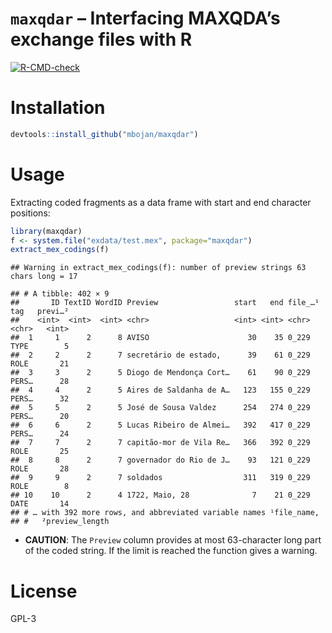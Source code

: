 `maxqdar` – Interfacing MAXQDA’s exchange files with R
================

<!-- badges: start -->

[![R-CMD-check](https://github.com/mbojan/maxqdar/actions/workflows/R-CMD-check.yaml/badge.svg)](https://github.com/mbojan/maxqdar/actions/workflows/R-CMD-check.yaml)
<!-- badges: end -->

# Installation

``` r
devtools::install_github("mbojan/maxqdar")
```

# Usage

Extracting coded fragments as a data frame with start and end character
positions:

``` r
library(maxqdar)
f <- system.file("exdata/test.mex", package="maxqdar")
extract_mex_codings(f)
```

    ## Warning in extract_mex_codings(f): number of preview strings 63 chars long = 17

    ## # A tibble: 402 × 9
    ##       ID TextID WordID Preview                 start   end file_…¹ tag   previ…²
    ##    <int>  <int>  <int> <chr>                   <int> <int> <chr>   <chr>   <int>
    ##  1     1      2      8 AVISO                      30    35 0_229   TYPE        5
    ##  2     2      2      7 secretário de estado,      39    61 0_229   ROLE       21
    ##  3     3      2      5 Diogo de Mendonça Cort…    61    90 0_229   PERS…      28
    ##  4     4      2      5 Aires de Saldanha de A…   123   155 0_229   PERS…      32
    ##  5     5      2      5 José de Sousa Valdez      254   274 0_229   PERS…      20
    ##  6     6      2      5 Lucas Ribeiro de Almei…   392   417 0_229   PERS…      24
    ##  7     7      2      7 capitão-mor de Vila Re…   366   392 0_229   ROLE       25
    ##  8     8      2      7 governador do Rio de J…    93   121 0_229   ROLE       28
    ##  9     9      2      7 soldados                  311   319 0_229   ROLE        8
    ## 10    10      2      4 1722, Maio, 28              7    21 0_229   DATE       14
    ## # … with 392 more rows, and abbreviated variable names ¹​file_name,
    ## #   ²​preview_length

-   **CAUTION**: The `Preview` column provides at most 63-character long
    part of the coded string. If the limit is reached the function gives
    a warning.

# License

GPL-3
